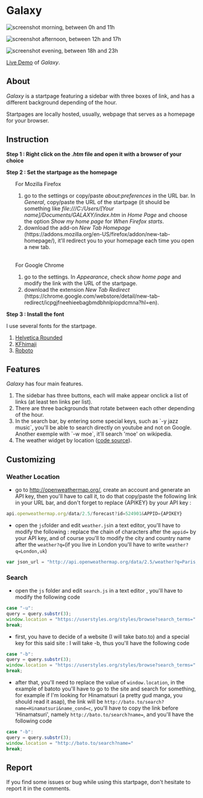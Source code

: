 # Galaxy

![screenshot](https://s1.gifyu.com/images/Screenshot-12663980ab1392fb839d.png)
morning, between 0h and 11h

![screenshot](https://s1.gifyu.com/images/ede.png)
afternoon, between 12h and 17h

![screenshot](https://s1.gifyu.com/images/Screenshot-12670f3349e6594bc633.png)
evening, between 18h and 23h

[Live Demo](https://catgrills.github.io/Galaxy/) of <i>Galaxy</i>.

About
-------------------------------

<i>Galaxy</i> is a startpage featuring a sidebar with three boxes of link, and has a different background depending of the hour.

Startpages are locally hosted, usually, webpage that serves as a homepage for your browser.

Instruction
-------------------------------

<strong>Step 1 : Right click on the <i>.htm</i> file and open it with a browser of your choice</strong>

<strong>Step 2 : Set the startpage as the homepage </strong>
<ul>

<p>For Mozilla Firefox</p>
<ol> 
<li> go to the settings or copy/paste <i>about:preferences</i> in the URL bar. In <i>General</i>, copy/paste the URL of the startpage (it should be something like <i>file:///C:/Users/[Your name]/Documents/GALAXY/index.htm</i> in <i>Home Page</i> and choose the option <i>Show my home page</i> for <i>When Firefox starts</i>.</li>
<li> download the add-on <i>New Tab Homepage</i> (https://addons.mozilla.org/en-US/firefox/addon/new-tab-homepage/), it'll redirect you to your homepage each time you open a new tab.</li>
</ol>
<br>
<p>For Google Chrome</p>
<ol> 
<li> go to the settings. In <i>Appearance</i>, check <i>show home page</i> and modify the link with the URL of the startpage. </li>
<li> download the extension <i>New Tab Redirect</i> (https://chrome.google.com/webstore/detail/new-tab-redirect/icpgjfneehieebagbmdbhnlpiopdcmna?hl=en). </li>
</li>
</ul>
</ol>

<strong>Step 3 : Install the font </strong>

I use several fonts for the startpage.
<ol>
<li> <a href="http://www.ephifonts.com/free-helvetica-font-helvetica-rounded-complete.html">Helvetica Rounded</a>
<li> <a href="https://www.freejapanesefont.com/kf-himaji/">KFhimaji</a></li>
<li> <a href="https://www.fontsquirrel.com/fonts/roboto">Roboto</a></li>
</ol>

Features
-------------------------------

<span><i>Galaxy</i> has four main features.</span>
<ol>
<li>The sidebar has three buttons, each will make appear onclick a list of links (at least ten links per list).</li>
<li>There are three backgrounds that rotate between each other depending of the hour.</li>
<li>In the search bar, by entering some special keys, such as `-y jazz music`, you'll be able to search directly on youtube and not on Google. Another exemple with `-w moe`, it'll search 'moe' on wikipedia.</li>
<li>The weather widget by location (<a href="https://github.com/xDemonessx/homepage">code source</a>).</li>
</ol>

Customizing
-------------------------------

### Weather Location
- go to http://openweathermap.org/, create an account and generate an API key, then you'll have to call it, to do that copy/paste the following link in your URL bar, and don't forget to replace {APIKEY} by your API key : 

```javascript 
api.openweathermap.org/data/2.5/forecast?id=524901&APPID={APIKEY}
```
- open the `js`folder and edit `weather.js`in a text editor, you'll have to modify the following : replace the chain of characters after the `appid=` by your API key, and of course you'll to modify the city and country name after the `weather?q=`(if you live in London you'll have to write `weather?q=London,uk`)

```javascript
var json_url = "http://api.openweathermap.org/data/2.5/weather?q=Paris,fra&appid=a70d956581f575b02ad518684afb6c13";
```

### Search
- open the `js` folder and edit `search.js` in a text editor , you'll have to modify the following code 
``` javascript
case "-u":
query = query.substr(3);
window.location = "https://userstyles.org/styles/browse?search_terms=" 
break;
```
- first, you have to decide of a website (I will take bato.to) and a special key for this said site : I will take -b, thus you'll have the following code

``` javascript
case "-b":
query = query.substr(3);
window.location = "https://userstyles.org/styles/browse?search_terms=" 
break;
```
- after that, you'll need to replace the value of `window.location`, in the example of batoto you'll have to go to the site and search for something, for example if I'm looking for Hinamatsuri (a pretty gud manga, you should read it asap), the link will be `http://bato.to/search?name=Hinamatsuri&name_cond=c`, you'll have to copy the link before 'Hinamatsuri', namely `http://bato.to/search?name=`, and you'll have the following code 

``` javascript
case "-b":
query = query.substr(3);
window.location = "http://bato.to/search?name=" 
break;
```

Report
-------------------------------

If you find some issues or bug while using this startpage, don't hesitate to report it in the comments.
